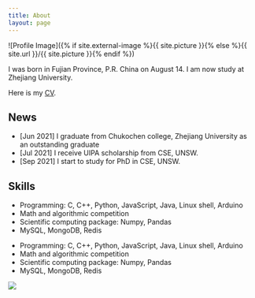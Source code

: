 ```yaml
---
title: About
layout: page
---
```

![Profile Image]({% if site.external-image %}{{ site.picture }}{% else %}{{ site.url }}/{{ site.picture }}{% endif %})

<p></p>
I was born in Fujian Province, P.R. China on August 14. I am now study at Zhejiang University.

<p>Here is my <a href="../files/cv.pdf">CV</a>.</p>

<h2>News</h2>

<ul>
	<li> [Jun 2021] I graduate from Chukochen college, Zhejiang University as an outstanding graduate</li>
	<li> [Jul 2021] I receive UIPA scholarship from CSE, UNSW.</li>
	<li> [Sep 2021] I start to study for PhD in CSE, UNSW.</li>
	<!-- <li><a href="https://github.com/">Lorem Lorem</a></li>
	<li><a href="https://github.com/">Ipsum Dolor</a></li>
	<li><a href="https://github.com/">Dolor Lorem</a></li> -->
</ul>

<h2>Skills</h2>

<ul class="skill-list">
	<li>Programming: C, C++, Python, JavaScript, Java, Linux shell, Arduino</li>
	<li>Math and algorithmic competition</li>
	<li>Scientific computing package: Numpy, Pandas</li>
	<li>MySQL, MongoDB, Redis</li>
</ul>

<script type="text/javascript" id="clustrmaps" src="//clustrmaps.com/map_v2.js?d=ury8RthMycIAOAK91EJSXjcq0zkFm-7hkSAKnJCLrB8&cl=ffffff&w=a"></script>

<ul class="skill-list">
	<li>Programming: C, C++, Python, JavaScript, Java, Linux shell, Arduino</li>
	<li>Math and algorithmic competition</li>
	<li>Scientific computing package: Numpy, Pandas</li>
	<li>MySQL, MongoDB, Redis</li>
</ul>

<a href="https://clustrmaps.com/site/1bni8"  title="Visit tracker"><img src="//www.clustrmaps.com/map_v2.png?d=ury8RthMycIAOAK91EJSXjcq0zkFm-7hkSAKnJCLrB8&cl=ffffff" /></a>

